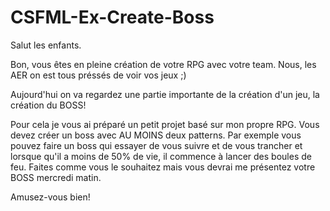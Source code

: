# CSFML-Ex-Create-Boss

Salut les enfants.

Bon, vous êtes en pleine création de votre RPG avec votre team.
Nous, les AER on est tous préssés de voir vos jeux ;) 

Aujourd'hui on va regardez une partie importante de la création d'un jeu, la création du BOSS!

Pour cela je vous ai préparé un petit projet basé sur mon propre RPG. 
Vous devez créer un boss avec AU MOINS deux patterns. Par exemple vous pouvez faire un boss qui essayer de vous suivre et de vous trancher et lorsque qu'il a moins de 50% de vie, il commence à lancer des boules de feu.
Faites comme vous le souhaitez mais vous devrai me présentez votre BOSS mercredi matin.

Amusez-vous bien!
